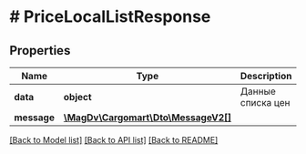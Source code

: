# # PriceLocalListResponse

## Properties

Name | Type | Description | Notes
------------ | ------------- | ------------- | -------------
**data** | **object** | Данные списка цен |
**message** | [**\MagDv\Cargomart\Dto\MessageV2[]**](MessageV2.md) |  | [optional]

[[Back to Model list]](../../README.md#models) [[Back to API list]](../../README.md#endpoints) [[Back to README]](../../README.md)
